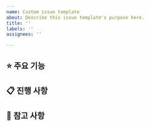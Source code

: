 ```yaml
---
name: Custom issue template
about: Describe this issue template's purpose here.
title: ''
labels: ''
assignees: ''

---
```


⭐ 주요 기능
 - 
📋 진행 사항
 - 
📄 참고 사항
 -

